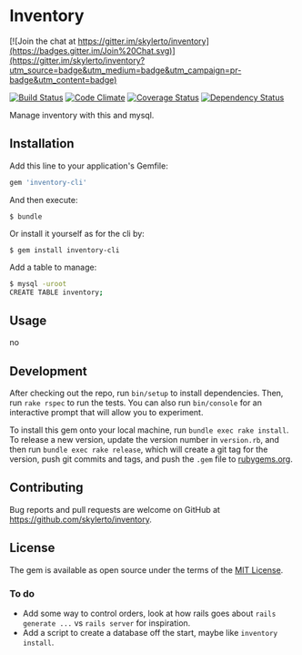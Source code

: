 # Inventory

[![Join the chat at https://gitter.im/skylerto/inventory](https://badges.gitter.im/Join%20Chat.svg)](https://gitter.im/skylerto/inventory?utm_source=badge&utm_medium=badge&utm_campaign=pr-badge&utm_content=badge)

[![Build
Status](https://travis-ci.org/skylerto/inventory.svg?branch=gemify)](https://travis-ci.org/skylerto/inventory)
[![Code
Climate](https://codeclimate.com/repos/559e8e1869568031df008616/badges/3d6f92dd7401a8c34ce6/gpa.svg)](https://codeclimate.com/repos/559e8e1869568031df008616/feed)
[![Coverage
Status](https://coveralls.io/repos/skylerto/inventory/badge.svg?branch=master&service=github)](https://coveralls.io/github/skylerto/inventory?branch=master)
[![Dependency
Status](https://gemnasium.com/skylerto/inventory.svg)](https://gemnasium.com/skylerto/inventory)

Manage inventory with this and mysql.

## Installation

Add this line to your application's Gemfile:

```ruby
gem 'inventory-cli'
```

And then execute:

    $ bundle

Or install it yourself as for the cli by:

    $ gem install inventory-cli

Add a table to manage:

```bash
$ mysql -uroot
CREATE TABLE inventory;
```
## Usage

no

## Development

After checking out the repo, run `bin/setup` to install dependencies. Then, run `rake rspec` to run the tests. You can also run `bin/console` for an interactive prompt that will allow you to experiment.

To install this gem onto your local machine, run `bundle exec rake install`. To release a new version, update the version number in `version.rb`, and then run `bundle exec rake release`, which will create a git tag for the version, push git commits and tags, and push the `.gem` file to [rubygems.org](https://rubygems.org).

## Contributing

Bug reports and pull requests are welcome on GitHub at https://github.com/skylerto/inventory.


## License

The gem is available as open source under the terms of the [MIT License](http://opensource.org/licenses/MIT).

### To do

 - Add some way to control orders, look at how rails goes about `rails generate
   ...` vs `rails server` for inspiration.
 - Add a script to create a database off the start, maybe like `inventory install`.
